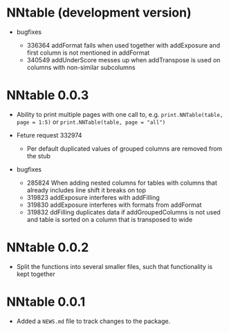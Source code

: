 # NNtable (development version)

* bugfixes 

    + 336364 addFormat fails when used together with addExposure and first column is not mentioned in addFormat
    + 340549 addUnderScore messes up when addTranspose is used on columns with non-similar subcolumns
    
# NNtable 0.0.3

* Ability to print multiple pages with one call to, e.g. `print.NNTable(table, page = 1:5)` or `print.NNTable(table, page = "all")`

* Feture request 332974

    + Per default duplicated values of grouped columns are removed from the stub

* bugfixes 

    + 285824 When adding nested columns for tables with columns that already includes line shift it breaks on top
    + 319823 addExposure interferes with addFilling
    + 319830 addExposure interferes with formats from addFormat
    + 319832 ddFilling duplicates data if addGroupedColumns is not used and table is sorted on a column that is transposed to wide

# NNtable 0.0.2

* Split the functions into several smaller files, such that functionality is kept together

# NNtable 0.0.1

* Added a `NEWS.md` file to track changes to the package.
